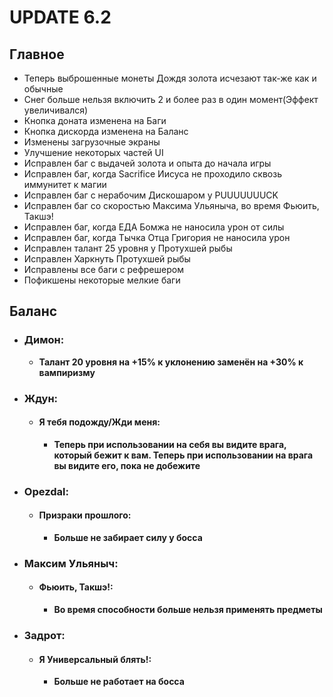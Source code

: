 # UPDATE 6.2

## Главное

* Теперь выброшенные монеты Дождя золота исчезают так-же как и обычные
* Снег больше нельзя включить 2 и более раз в один момент(Эффект увеличивался)
* Кнопка доната изменена на Баги
* Кнопка дискорда изменена на Баланс
* Изменены загрузочные экраны
* Улучшение некоторых частей UI
* Исправлен баг с выдачей золота и опыта до начала игры
* Исправлен баг, когда Sacrifice Иисуса не проходило сквозь иммунитет к магии
* Исправлен баг с нерабочим Дискошаром у PUUUUUUUCK
* Исправлен баг со скоростью Максима Ульяныча, во время Фьюить, Такшэ!
* Исправлен баг, когда ЕДА Бомжа не наносила урон от силы
* Исправлен баг, когда Тычка Отца Григория не наносила урон
* Исправлен талант 25 уровня у Протухшей рыбы
* Исправлен Харкнуть Протухшей рыбы
* Исправлены все баги с рефрешером
* Пофикшены некоторые мелкие баги

## Баланс

* ### Димон:
  * **Талант 20 уровня на +15% к уклонению заменён на +30% к вампиризму**
    
* ### Ждун:
  
  * #### Я тебя подожду/Жди меня:
    * **Теперь при использовании на себя вы видите врага, который бежит к вам. Теперь при использовании на врага вы видите его, пока не добежите**

* ### Opezdal:
  
  * #### Призраки прошлого:
    * **Больше не забирает силу у босса**
    
* ### Максим Ульяныч:
  
  * #### Фьюить, Такшэ!:
    * **Во время способности больше нельзя применять предметы**
    
* ### Задрот:
  
  * #### Я Универсальный блять!:
    * **Больше не работает на босса**
